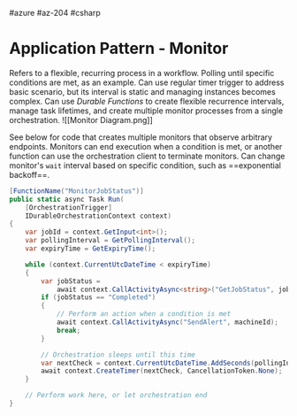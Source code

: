#azure #az-204 #csharp 

# Application Pattern - Monitor
Refers to a flexible, recurring process in a workflow.
Polling until specific conditions are met, as an example.
Can use regular timer trigger to address basic scenario, but its interval is static and managing instances becomes complex.
Can use *Durable Functions* to create flexible recurrence intervals, manage task lifetimes, and create multiple monitor processes from a single orchestration.
![[Monitor Diagram.png]]

See below for code that creates multiple monitors that observe arbitrary endpoints.
Monitors can end execution when a condition is met, or another function can use the orchestration client to terminate monitors.
Can change monitor's `wait` interval based on specific condition, such as ==exponential backoff==.
```cs
[FunctionName("MonitorJobStatus")]
public static async Task Run(
	[OrchestrationTrigger]
	IDurableOrchestrationContext context)
{
	var jobId = context.GetInput<int>();
	var pollingInterval = GetPollingInterval();
	var expiryTime = GetExpiryTime();

	while (context.CurrentUtcDateTime < expiryTime)
	{
		var jobStatus = 
			await context.CallActivityAsync<string>("GetJobStatus", jobId);
		if (jobStatus == "Completed")
		{
			// Perform an action when a condition is met
			await context.CallActivityAsync("SendAlert", machineId);
			break;
		}

		// Orchestration sleeps until this time
		var nextCheck = context.CurrentUtcDateTime.AddSeconds(pollingInterval);
		await context.CreateTimer(nextCheck, CancellationToken.None);
	}

	// Perform work here, or let orchestration end
}
```